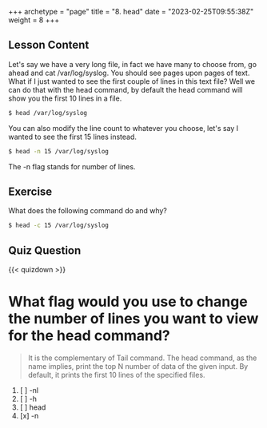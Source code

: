 +++
archetype = "page"
title = "8. head"
date = "2023-02-25T09:55:38Z"
weight = 8
+++

## Lesson Content

Let's say we have a very long file, in fact we have many to choose from, go ahead and cat /var/log/syslog. You should see pages upon pages of text. What if I just wanted to see the first couple of lines in this text file? Well we can do that with the head command, by default the head command will show you the first 10 lines in a file.

```bash
$ head /var/log/syslog
```

You can also modify the line count to whatever you choose, let's say I wanted to see the first 15 lines instead. 

```bash
$ head -n 15 /var/log/syslog
```

The -n flag stands for number of lines. 

## Exercise

What does the following command do and why? 

```bash
$ head -c 15 /var/log/syslog
```

## Quiz Question

{{< quizdown >}}

# What flag would you use to change the number of lines you want to view for the head command?

> It is the complementary of Tail command. The head command, as the name implies, print the top N number of data of the given input. By default, it prints the first 10 lines of the specified files. 

1. [ ] -nl
2. [ ] -h
3. [ ] head
4. [x] -n